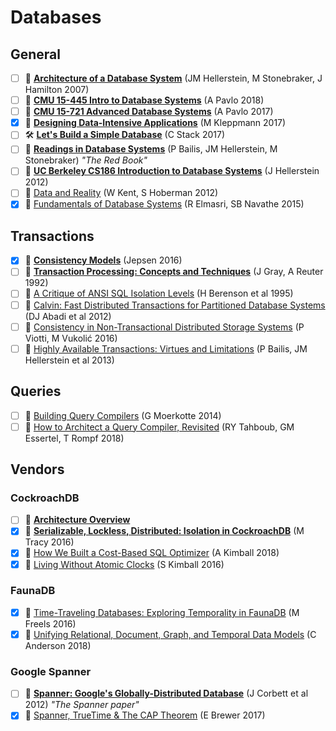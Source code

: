 # Databases

## General

- [ ] 📄 [**Architecture of a Database System**](http://db.cs.berkeley.edu/papers/fntdb07-architecture.pdf) (JM Hellerstein, M Stonebraker, J Hamilton 2007)
- [ ] 🎥 [**CMU 15-445 Intro to Database Systems**](https://www.youtube.com/playlist?list=PLSE8ODhjZXja3hgmuwhf89qboV1kOxMx7) (A Pavlo 2018)
- [ ] 🎥 [**CMU 15-721 Advanced Database Systems**](https://www.youtube.com/playlist?list=PLSE8ODhjZXjYgTIlqf4Dy9KQpQ7kn1Tl0) (A Pavlo 2017)
- [x] 📖 [**Designing Data-Intensive Applications**](https://dataintensive.net/) (M Kleppmann 2017)
- [ ] 🛠 [**Let's Build a Simple Database**](https://cstack.github.io/db_tutorial/) (C Stack 2017)
- [ ] 📄 [**Readings in Database Systems**](http://www.redbook.io) (P Bailis, JM Hellerstein, M Stonebraker) _"The Red Book"_
- [ ] 🎥 [**UC Berkeley CS186 Introduction to Database Systems**](https://archive.org/details/UCBerkeley_Course_Computer_Science_186#) (J Hellerstein 2012)
- [ ] 📖 [Data and Reality](https://www.amazon.com/Data-Reality-Perspective-Perceiving-Information/dp/1935504215) (W Kent, S Hoberman 2012)
- [x] 📖 [Fundamentals of Database Systems](https://www.amazon.com/Fundamentals-Database-Systems-Ramez-Elmasri/dp/0133970779) (R Elmasri, SB Navathe 2015)

## Transactions

- [x] 🔗 [**Consistency Models**](https://jepsen.io/consistency) (Jepsen 2016)
- [ ] 📖 [**Transaction Processing: Concepts and Techniques**](https://www.amazon.com/Transaction-Processing-Concepts-Techniques-Management/dp/1558601902#customerReviews) (J Gray, A Reuter 1992)
- [ ] 📄 [A Critique of ANSI SQL Isolation Levels](https://www.microsoft.com/en-us/research/wp-content/uploads/2016/02/tr-95-51.pdf) (H Berenson et al 1995)
- [ ] 📄 [Calvin: Fast Distributed Transactions for Partitioned Database Systems](http://cs.yale.edu/homes/thomson/publications/calvin-sigmod12.pdf) (DJ Abadi et al 2012)
- [ ] 📄 [Consistency in Non-Transactional Distributed Storage Systems](https://arxiv.org/pdf/1512.00168.pdf) (P Viotti, M Vukolić 2016)
- [ ] 📄 [Highly Available Transactions: Virtues and Limitations](http://www.vldb.org/pvldb/vol7/p181-bailis.pdf) (P Bailis, JM Hellerstein et al 2013)

## Queries

- [ ] 📖 [Building Query Compilers](http://pi3.informatik.uni-mannheim.de/~moer/querycompiler.pdf) (G Moerkotte 2014)
- [ ] 📄 [How to Architect a Query Compiler, Revisited](https://www.cs.purdue.edu/homes/rompf/papers/tahboub-sigmod18.pdf) (RY Tahboub, GM Essertel, T Rompf 2018)

## Vendors

### CockroachDB

- [ ] 🔗 [**Architecture Overview**](https://www.cockroachlabs.com/docs/stable/architecture/overview.html)
- [x] 💬 [**Serializable, Lockless, Distributed: Isolation in CockroachDB**](https://www.cockroachlabs.com/blog/serializable-lockless-distributed-isolation-cockroachdb/) (M Tracy 2016)
- [x] 💬 [How We Built a Cost-Based SQL Optimizer](https://www.cockroachlabs.com/blog/building-cost-based-sql-optimizer/) (A Kimball 2018)
- [x] 💬 [Living Without Atomic Clocks](https://www.cockroachlabs.com/blog/living-without-atomic-clocks/) (S Kimball 2016)

### FaunaDB

- [x] 💬 [Time-Traveling Databases: Exploring Temporality in FaunaDB](https://fauna.com/blog/time-traveling-databases) (M Freels 2016)
- [x] 💬 [Unifying Relational, Document, Graph, and Temporal Data Models](https://fauna.com/blog/unifying-relational-document-graph-and-temporal-data-models) (C Anderson 2018)

### Google Spanner

- [ ] 📄 [**Spanner: Google's Globally-Distributed Database**](http://static.googleusercontent.com/media/research.google.com/en//pubs/archive/39966.pdf) (J Corbett et al 2012) _"The Spanner paper"_
- [x] 📄 [Spanner, TrueTime & The CAP Theorem](https://static.googleusercontent.com/media/research.google.com/en//pubs/archive/45855.pdf) (E Brewer 2017)
